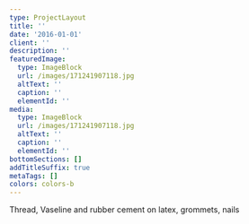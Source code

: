 ```yaml
---
type: ProjectLayout
title: ''
date: '2016-01-01'
client: ''
description: ''
featuredImage:
  type: ImageBlock
  url: /images/171241907118.jpg
  altText: ''
  caption: ''
  elementId: ''
media:
  type: ImageBlock
  url: /images/171241907118.jpg
  altText: ''
  caption: ''
  elementId: ''
bottomSections: []
addTitleSuffix: true
metaTags: []
colors: colors-b
---
```

Thread, Vaseline and rubber cement on latex, grommets, nails
